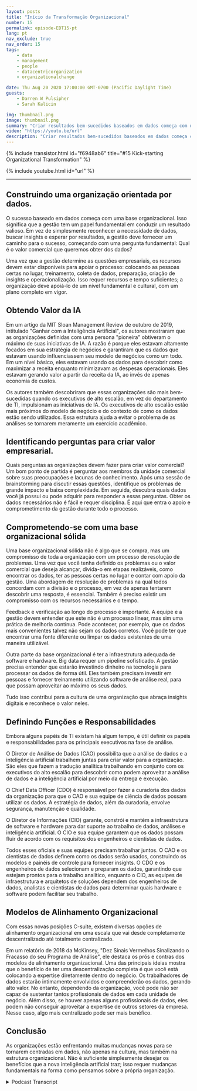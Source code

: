 ```yaml
---
layout: posts
title: "Início da Transformação Organizacional"
number: 15
permalink: episode-EDT15-pt
lang: pt
nav_exclude: true
nav_order: 15
tags:
    - data
    - management
    - people
    - datacentricorganization
    - organizationalchange

date: Thu Aug 20 2020 17:00:00 GMT-0700 (Pacific Daylight Time)
guests:
    - Darren W Pulsipher
    - Sarah Kalicin

img: thumbnail.png
image: thumbnail.png
summary: "Criar resultados bem-sucedidos baseados em dados começa com uma sólida base organizacional. Darren e sua convidada Sarah Kalicin, Cientista de Dados Líder do Grupo de Centro de Dados Intel, discutem os aspectos-chave dessa mudança fundamental."
video: "https://youtu.be/url"
description: "Criar resultados bem-sucedidos baseados em dados começa com uma sólida base organizacional. Darren e sua convidada Sarah Kalicin, Cientista de Dados Líder do Grupo de Centro de Dados Intel, discutem os aspectos-chave dessa mudança fundamental."
---
```


<div>
{% include transistor.html id="f6948ab6" title="#15 Kick-starting Organizational Transformation" %}

{% include youtube.html id="url" %}
</div>

---

## Construindo uma organização orientada por dados.

O sucesso baseado em dados começa com uma base organizacional. Isso significa que a gestão tem um papel fundamental em conduzir um resultado valioso. Em vez de simplesmente reconhecer a necessidade de dados, buscar insights e esperar por resultados, a gestão deve fornecer um caminho para o sucesso, começando com uma pergunta fundamental: Qual é o valor comercial que queremos obter dos dados?

Uma vez que a gestão determine as questões empresariais, os recursos devem estar disponíveis para apoiar o processo: colocando as pessoas certas no lugar, treinamento, coleta de dados, preparação, criação de insights e operacionalização. Isso requer recursos e tempo suficientes; a organização deve apoiá-lo de um nível fundamental e cultural, com um plano completo em vigor.

## Obtendo Valor da IA

Em um artigo da MIT Sloan Management Review de outubro de 2019, intitulado "Ganhar com a Inteligência Artificial", os autores mostraram que as organizações definidas com uma persona "pioneira" obtiveram o máximo de suas iniciativas de IA. A razão é porque eles estavam altamente focados em sua estratégia de negócios e garantiram que os dados que estavam usando influenciassem seu modelo de negócios como um todo. Em um nível básico, eles estavam usando os dados para descobrir como maximizar a receita enquanto minimizavam as despesas operacionais. Eles estavam gerando valor a partir da receita da IA, ao invés de apenas economia de custos.

Os autores também descobriram que essas organizações são mais bem-sucedidas quando os executivos de alto escalão, em vez do departamento de TI, impulsionam as iniciativas de IA. Os executivos de alto escalão estão mais próximos do modelo de negócio e do contexto de como os dados estão sendo utilizados. Essa estrutura ajuda a evitar o problema de as análises se tornarem meramente um exercício acadêmico.

## Identificando perguntas para criar valor empresarial.

Quais perguntas as organizações devem fazer para criar valor comercial? Um bom ponto de partida é perguntar aos membros da unidade comercial sobre suas preocupações e lacunas de conhecimento. Após uma sessão de brainstorming para discutir essas questões, identifique os problemas de grande impacto e baixa complexidade. Em seguida, descubra quais dados você já possui ou pode adquirir para responder a essas perguntas. Obter os dados necessários não é fácil e requer disciplina. É aqui que entra o apoio e comprometimento da gestão durante todo o processo.

## Comprometendo-se com uma base organizacional sólida

Uma base organizacional sólida não é algo que se compra, mas um compromisso de toda a organização com um processo de resolução de problemas. Uma vez que você tenha definido os problemas ou o valor comercial que deseja alcançar, divida-o em etapas realizáveis, como encontrar os dados, ter as pessoas certas no lugar e contar com apoio da gestão. Uma abordagem de resolução de problemas na qual todos concordam com a divisão e o processo, em vez de apenas tentarem descobrir uma resposta, é essencial. Também é preciso existir um compromisso com os recursos necessários e o tempo.

Feedback e verificação ao longo do processo é importante. A equipe e a gestão devem entender que este não é um processo linear, mas sim uma prática de melhoria contínua. Pode acontecer, por exemplo, que os dados mais convenientes talvez não sejam os dados corretos. Você pode ter que encontrar uma fonte diferente ou limpar os dados existentes de uma maneira utilizável.

Outra parte da base organizacional é ter a infraestrutura adequada de software e hardware. Big data requer um pipeline sofisticado. A gestão precisa entender que estarão investindo dinheiro na tecnologia para processar os dados de forma útil. Eles também precisam investir em pessoas e fornecer treinamento utilizando software de análise real, para que possam aproveitar ao máximo os seus dados.

Tudo isso contribui para a cultura de uma organização que abraça insights digitais e reconhece o valor neles.

## Definindo Funções e Responsabilidades

Embora alguns papéis de TI existam há algum tempo, é útil definir os papéis e responsabilidades para os principais executivos na fase de análise.

O Diretor de Análise de Dados (CAO) possibilita que a análise de dados e a inteligência artificial trabalhem juntas para criar valor para a organização. São eles que fazem a tradução analítica trabalhando em conjunto com os executivos do alto escalão para descobrir como podem aproveitar a análise de dados e a inteligência artificial por meio da entrega e execução.

O Chief Data Officer (CDO) é responsável por fazer a curadoria dos dados da organização para que o CAO e sua equipe de ciência de dados possam utilizar os dados. A estratégia de dados, além da curadoria, envolve segurança, manutenção e qualidade.

O Diretor de Informações (CIO) garante, constrói e mantém a infraestrutura de software e hardware para dar suporte ao trabalho de dados, análises e inteligência artificial. O CIO e sua equipe garantem que os dados possam fluir de acordo com os requisitos dos engenheiros e cientistas de dados.

Todos esses oficiais e suas equipes precisam trabalhar juntos. O CAO e os cientistas de dados definem como os dados serão usados, construindo os modelos e painéis de controle para fornecer insights. O CDO e os engenheiros de dados selecionam e preparam os dados, garantindo que estejam prontos para o trabalho analítico, enquanto o CIO, as equipes de infraestrutura e arquitetos de soluções dependem dos engenheiros de dados, analistas e cientistas de dados para determinar quais hardware e software podem facilitar seu trabalho.

## Modelos de Alinhamento Organizacional

Com essas novas posições C-suite, existem diversas opções de alinhamento organizacional em uma escala que vai desde completamente descentralizado até totalmente centralizado.

Em um relatório de 2018 da McKinsey, "Dez Sinais Vermelhos Sinalizando o Fracasso do seu Programa de Análise", ele destaca os prós e contras dos modelos de alinhamento organizacional. Uma das principais ideias mostra que o benefício de ter uma descentralização completa é que você está colocando a expertise diretamente dentro do negócio. Os trabalhadores de dados estarão intimamente envolvidos e compreenderão os dados, gerando alto valor. No entanto, dependendo da organização, você pode não ser capaz de sustentar tantos profissionais de dados em cada unidade de negócio. Além disso, se houver apenas alguns profissionais de dados, eles podem não conseguir aproveitar a expertise de outros setores da empresa. Nesse caso, algo mais centralizado pode ser mais benéfico.

## Conclusão

As organizações estão enfrentando muitas mudanças novas para se tornarem centradas em dados, não apenas na cultura, mas também na estrutura organizacional. Não é suficiente simplesmente desejar os benefícios que a nova inteligência artificial traz; isso requer mudanças fundamentais na forma como pensamos sobre a própria organização.



<details>
<summary> Podcast Transcript </summary>

<p></p>

</details>
